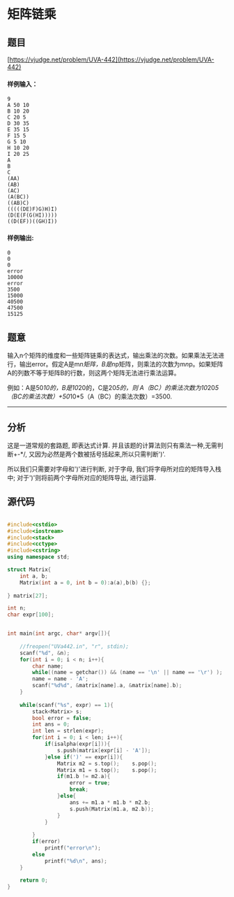 # 矩阵链乘

## 题目
[https://vjudge.net/problem/UVA-442](https://vjudge.net/problem/UVA-442)



#### 样例输入：
```
9
A 50 10
B 10 20
C 20 5
D 30 35
E 35 15
F 15 5
G 5 10
H 10 20
I 20 25
A
B
C
(AA)
(AB)
(AC)
(A(BC))
((AB)C)
(((((DE)F)G)H)I)
(D(E(F(G(HI)))))
((D(EF))((GH)I))

``` 
#### 样例输出:
```
0
0
0
error
10000
error
3500
15000
40500
47500
15125

```

## 题意

输入n个矩阵的维度和一些矩阵链乘的表达式，输出乘法的次数。如果乘法无法进行，输出error。假定A是m*n矩阵，B是n*p矩阵，则乘法的次数为m*n*p。如果矩阵A的列数不等于矩阵B的行数，则这两个矩阵无法进行乘法运算。

例如：A是50*10的，B是10*20的，C是20*5的，则 A（BC）的乘法次数为10*20*5（BC的乘法次数）+50*10*5（A（BC）的乘法次数）=3500.

------

## 分析

这是一道常规的套路题, 即表达式计算. 并且该题的计算法则只有乘法一种,无需判断+-*/, 又因为必然是两个数被括号括起来,所以只需判断')'.

所以我们只需要对字母和')'进行判断, 对于字母, 我们将字母所对应的矩阵导入栈中; 对于')'则将前两个字母所对应的矩阵导出, 进行运算.

## 源代码

```cpp

#include<cstdio>
#include<iostream>
#include<stack>
#include<cctype>
#include<cstring>
using namespace std;

struct Matrix{
	int a, b;
	Matrix(int a = 0, int b = 0):a(a),b(b) {}; 
	
} matrix[27];																//矩阵的维度 

int n;
char expr[100];


int main(int argc, char* argv[]){
	
	//freopen("UVa442.in", "r", stdin);
	scanf("%d", &n);
	for(int i = 0; i < n; i++){
		char name;
		while((name = getchar()) && (name == '\n' || name == '\r') );		//防止将name读成换行符 
		name = name - 'A';
		scanf("%d%d", &matrix[name].a, &matrix[name].b);
	}
	
	while(scanf("%s", expr) == 1){											//如果表达式读入成功,则循环 
		stack<Matrix> s;													//栈 
		bool error = false;
		int ans = 0;
		int len = strlen(expr);
		for(int i = 0; i < len; i++){
			if(isalpha(expr[i])){
				s.push(matrix[expr[i] - 'A']);								//将该字母对应的矩阵入栈 
			}else if(')' == expr[i]){
				Matrix m2 = s.top();	s.pop();							//将栈顶的两个矩阵出栈 
				Matrix m1 = s.top();	s.pop();
				if(m1.b != m2.a){											//判错 
					error = true;
					break;
				}else{
					ans += m1.a * m1.b * m2.b;								// ans += 该乘法(eg.A*B)进行的乘法数 
					s.push(Matrix(m1.a, m2.b));								// 将乘法结果(eg.AB)入栈 
				}
			}
			
		}
		if(error)
			printf("error\n");
		else
			printf("%d\n", ans);
	}
	
	return 0;
}

```
